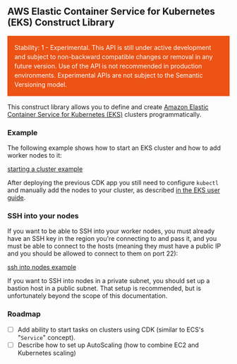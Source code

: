 ## AWS Elastic Container Service for Kubernetes (EKS) Construct Library
<div class="stability_label"
     style="background-color: #EC5315; color: white !important; margin: 0 0 1rem 0; padding: 1rem; line-height: 1.5;">
  Stability: 1 - Experimental. This API is still under active development and subject to non-backward
  compatible changes or removal in any future version. Use of the API is not recommended in production
  environments. Experimental APIs are not subject to the Semantic Versioning model.
</div>


This construct library allows you to define and create [Amazon Elastic Container Service for Kubernetes (EKS)](https://aws.amazon.com/eks/) clusters programmatically.

### Example

The following example shows how to start an EKS cluster and how to
add worker nodes to it:

[starting a cluster example](test/integ.eks-cluster.lit.ts)

After deploying the previous CDK app you still need to configure `kubectl`
and manually add the nodes to your cluster, as described [in the EKS user
guide](https://docs.aws.amazon.com/eks/latest/userguide/launch-workers.html).

### SSH into your nodes

If you want to be able to SSH into your worker nodes, you must already
have an SSH key in the region you're connecting to and pass it, and you must
be able to connect to the hosts (meaning they must have a public IP and you
should be allowed to connect to them on port 22):

[ssh into nodes example](test/example.ssh-into-nodes.lit.ts)

If you want to SSH into nodes in a private subnet, you should set up a
bastion host in a public subnet. That setup is recommended, but is
unfortunately beyond the scope of this documentation.

### Roadmap

- [ ] Add ability to start tasks on clusters using CDK (similar to ECS's "`Service`" concept).
- [ ] Describe how to set up AutoScaling (how to combine EC2 and Kubernetes scaling)